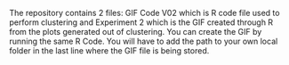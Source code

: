 The repository contains 2 files: GIF Code V02 which is R code file used to perform clustering and Experiment 2 which is the GIF created through R from the plots generated out of clustering.
You can create the GIF by running the same R Code.
You will have to add the path to your own local folder in the last line where the GIF file is being stored.
